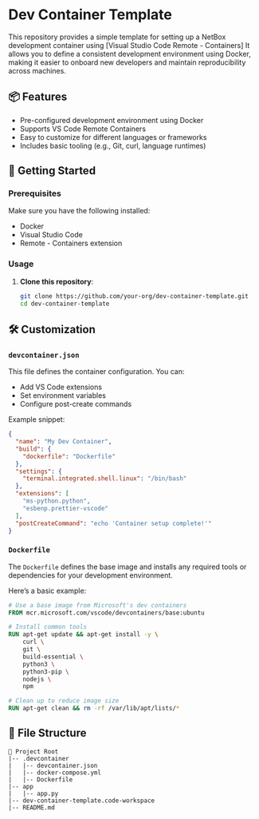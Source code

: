 # Dev Container Template

This repository provides a simple template for setting up a NetBox development container using [Visual Studio Code Remote - Containers]
It allows you to define a consistent development environment using Docker, making it easier to onboard new developers and maintain reproducibility across machines.

## 📦 Features

- Pre-configured development environment using Docker
- Supports VS Code Remote Containers
- Easy to customize for different languages or frameworks
- Includes basic tooling (e.g., Git, curl, language runtimes)

## 🚀 Getting Started

### Prerequisites

Make sure you have the following installed:

- Docker
- Visual Studio Code
- Remote - Containers extension

### Usage

1. **Clone this repository**:

   ```bash
   git clone https://github.com/your-org/dev-container-template.git
   cd dev-container-template
   ```

## 🛠️ Customization

### `devcontainer.json`

This file defines the container configuration. You can:

- Add VS Code extensions
- Set environment variables
- Configure post-create commands

Example snippet:

```json
{
  "name": "My Dev Container",
  "build": {
    "dockerfile": "Dockerfile"
  },
  "settings": {
    "terminal.integrated.shell.linux": "/bin/bash"
  },
  "extensions": [
    "ms-python.python",
    "esbenp.prettier-vscode"
  ],
  "postCreateCommand": "echo 'Container setup complete!'"
}
````

### `Dockerfile`

The `Dockerfile` defines the base image and installs any required tools or dependencies for your development environment.

Here’s a basic example:

```Dockerfile
# Use a base image from Microsoft's dev containers
FROM mcr.microsoft.com/vscode/devcontainers/base:ubuntu

# Install common tools
RUN apt-get update && apt-get install -y \
    curl \
    git \
    build-essential \
    python3 \
    python3-pip \
    nodejs \
    npm

# Clean up to reduce image size
RUN apt-get clean && rm -rf /var/lib/apt/lists/*
```

## 📁 File Structure

```
📁 Project Root
|-- .devcontainer
|   |-- devcontainer.json
|   |-- docker-compose.yml
|   |-- Dockerfile
|-- app
|   |-- app.py
|-- dev-container-template.code-workspace
|-- README.md

```

